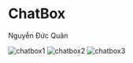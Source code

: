 # ChatBox

Nguyễn Đức Quân

![chatbox1](https://github.com/duckquan/ChatBox/assets/125359942/0698f9bc-81a4-4adb-9ad7-9586668d99c8)
![chatbox2](https://github.com/duckquan/ChatBox/assets/125359942/ced8e541-7fc4-487d-98ec-3b6da1cc1aee)
![chatbox3](https://github.com/duckquan/ChatBox/assets/125359942/19b6ad21-9e80-4055-8c91-a271d0f86350)

